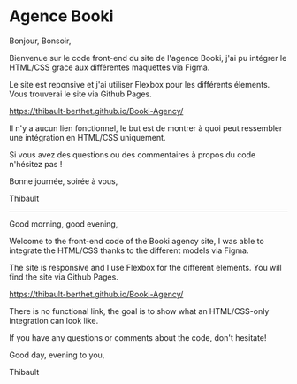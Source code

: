 # Agence Booki

Bonjour, Bonsoir,

Bienvenue sur le code front-end du site de l'agence Booki, j'ai pu intégrer le HTML/CSS grace aux différentes maquettes via Figma.

Le site est reponsive et j'ai utiliser Flexbox pour les différents élements. Vous trouverai le site via Github Pages.

https://thibault-berthet.github.io/Booki-Agency/

Il n'y a aucun lien fonctionnel, le but est de montrer à quoi peut ressembler une intégration en HTML/CSS uniquement.

Si vous avez des questions ou des commentaires à propos du code n'hésitez pas !

Bonne journée, soirée à vous,

Thibault

***

Good morning, good evening,

Welcome to the front-end code of the Booki agency site, I was able to integrate the HTML/CSS thanks to the different models via Figma.

The site is responsive and I use Flexbox for the different elements. You will find the site via Github Pages.

https://thibault-berthet.github.io/Booki-Agency/

There is no functional link, the goal is to show what an HTML/CSS-only integration can look like.

If you have any questions or comments about the code, don't hesitate!

Good day, evening to you,

Thibault
